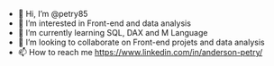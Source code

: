 - 👋 Hi, I’m @petry85
- 👀 I’m interested in Front-end and data analysis
- 🌱 I’m currently learning SQL, DAX and M Language
- 💞️ I’m looking to collaborate on Front-end projets and data analysis
- 📫 How to reach me https://www.linkedin.com/in/anderson-petry/

<!---
petry85/petry85 is a ✨ special ✨ repository because its `README.md` (this file) appears on your GitHub profile.
You can click the Preview link to take a look at your changes.
--->
